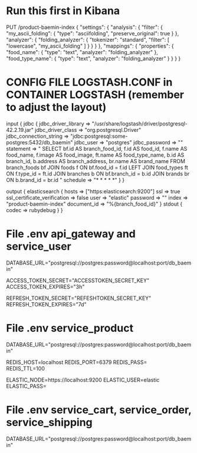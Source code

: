 # Run this first in Kibana

PUT /product-baemin-index
{
"settings": {
"analysis": {
"filter": {
"my_ascii_folding": {
"type": "asciifolding",
"preserve_original": true
}
},
"analyzer": {
"folding_analyzer": {
"tokenizer": "standard",
"filter": [
"lowercase",
"my_ascii_folding"
]
}
}
}
},
"mappings": {
"properties": {
"food_name": {
"type": "text",
"analyzer": "folding_analyzer"
},
"food_type_name": {
"type": "text",
"analyzer": "folding_analyzer"
}
}
}
}

# CONFIG FILE LOGSTASH.CONF in CONTAINER LOGSTASH (remember to adjust the layout)

input {
jdbc {
jdbc_driver_library => "/usr/share/logstash/driver/postgresql-42.2.19.jar"
jdbc_driver_class => "org.postgresql.Driver"
jdbc_connection_string => "jdbc:postgresql:some-postgres:5432/db_baemin" <!-- Change info if necessary -->
jdbc_user => "postgres"
jdbc_password => "" <!-- Input postgres password -->
statement => "
SELECT
bf.id AS branch_food_id,
f.id AS food_id,
f.name AS food_name,
f.image AS food_image,
ft.name AS food_type_name,
b.id AS branch_id,
b.address AS branch_address,
br.name AS brand_name
FROM branch_foods bf
JOIN foods f ON bf.food_id = f.id
LEFT JOIN food_types ft ON f.type_id = ft.id
JOIN branches b ON bf.branch_id = b.id
JOIN brands br ON b.brand_id = br.id
"
schedule => "\* \* \* \* \*" <!-- Remove \ -->
}
}

output {
elasticsearch {
hosts => ["https:elasticsearch:9200"]
ssl => true
ssl_certificate_verification => false
user => "elastic"
password => "" <!-- Input elasticsearch password -->
index => "product-baemin-index"
document_id => "%{branch_food_id}"
}
stdout { codec => rubydebug }
}

# File .env api_gateway and service_user

DATABASE_URL="postgresql://postgres:password@localhost:port/db_baemin" <!-- input password and port -->

ACCESS_TOKEN_SECRET="ACCESSTOKEN_SECRET_KEY"
ACCESS_TOKEN_EXPIRES="3h"

REFRESH_TOKEN_SECRET="REFESHTOKEN_SECRET_KEY"
REFRESH_TOKEN_EXPIRES="7d"

# File .env service_product

DATABASE_URL="postgresql://postgres:password@localhost:port/db_baemin" <!-- input password and port -->

REDIS_HOST=localhost
REDIS_PORT=6379
REDIS_PASS= <!-- Input redis password -->  
REDIS_TTL=100

ELASTIC_NODE=https://localhost:9200
ELASTIC_USER=elastic
ELASTIC_PASS= <!-- Input elasticsearch password -->

# File .env service_cart, service_order, service_shipping

DATABASE_URL="postgresql://postgres:password@localhost:port/db_baemin" <!-- input password and port -->
